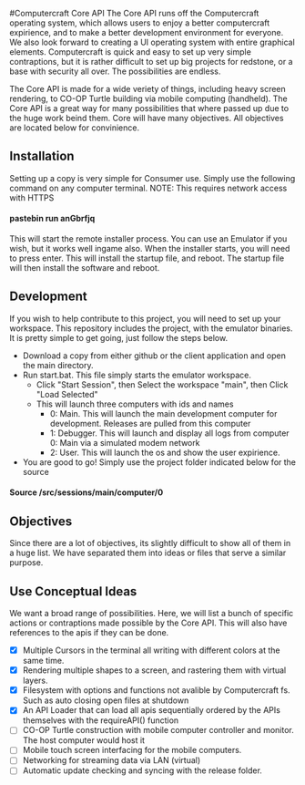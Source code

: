 #Computercraft Core API
The Core API runs off the Computercraft operating system, which allows users to enjoy a better computercraft expirience, and to make a better development environment for everyone. We also look forward to creating a UI operating system with entire graphical elements. Computercraft is quick and easy to set up very simple contraptions, but it is rather difficult to set up big projects for redstone, or a base with security all over. The possibilities are endless.

The Core API is made for a wide veriety of things, including heavy screen rendering, to CO-OP Turtle building via mobile computing (handheld). The Core API is a great way for many possibilities that where passed up due to the huge work beind them. Core will have many objectives. All objectives are located below for convinience.

## Installation
Setting up a copy is very simple for Consumer use. Simply use the following command on any computer terminal. NOTE: This requires network access with HTTPS
#### pastebin run anGbrfjq
This will start the remote installer process. You can use an Emulator if you wish, but it works well ingame also. When the installer starts, you will need to press enter. This will install the startup file, and reboot. The startup file will then install the software and reboot.

## Development
If you wish to help contribute to this project, you will need to set up your workspace. This repository includes the project, with the emulator binaries. It is pretty simple to get going, just follow the steps below.
* Download a copy from either github or the client application and open the main directory.
* Run start.bat. This file simply starts the emulator workspace.
  * Click "Start Session", then Select the workspace "main", then Click "Load Selected"
  * This will launch three computers with ids and names
    * 0: Main. This will launch the main development computer for development. Releases are pulled from this computer
    * 1: Debugger. This will launch and display all logs from computer 0: Main via a simulated modem network
    * 2: User. This will launch the os and show the user expirience. 
* You are good to go! Simply use the project folder indicated below for the source

#### Source /src/sessions/main/computer/0

## Objectives
Since there are a lot of objectives, its slightly difficult to show all of them in a huge list. We have separated them into ideas or files that serve a similar purpose.

## Use Conceptual Ideas
We want a broad range of possibilities. Here, we will list a bunch of specific actions or contraptions made possible by the Core API. This will also have references to the apis if they can be done.
- [x] Multiple Cursors in the terminal all writing with different colors at the same time.
- [x] Rendering multiple shapes to a screen, and rastering them with virtual layers.
- [x] Filesystem with options and functions not avalible by Computercraft fs. Such as auto closing open files at shutdown
- [x] An API Loader that can load all apis sequentially ordered by the APIs themselves with the requireAPI() function
- [ ] CO-OP Turtle construction with mobile computer controller and monitor. The host computer would host it
- [ ] Mobile touch screen interfacing for the mobile computers.
- [ ] Networking for streaming data via LAN (virtual)
- [ ] Automatic update checking and syncing with the release folder.
